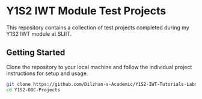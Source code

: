 # Y1S2 IWT Module Test Projects

This repository contains a collection of test projects completed during my Y1S2 IWT module at SLIIT.

## Getting Started

Clone the repository to your local machine and follow the individual project instructions for setup and usage.

```bash
git clone https://github.com/Dilzhan-s-Academic/Y1S2-IWT-Tutorials-Labs-SLIIT.git
cd Y1S2-OOC-Projects
